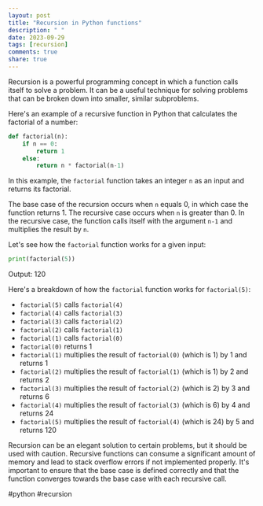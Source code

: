 ```yaml
---
layout: post
title: "Recursion in Python functions"
description: " "
date: 2023-09-29
tags: [recursion]
comments: true
share: true
---
```


Recursion is a powerful programming concept in which a function calls itself to solve a problem. It can be a useful technique for solving problems that can be broken down into smaller, similar subproblems.

Here's an example of a recursive function in Python that calculates the factorial of a number:

```python
def factorial(n):
    if n == 0:
        return 1
    else:
        return n * factorial(n-1)
```

In this example, the `factorial` function takes an integer `n` as an input and returns its factorial. 

The base case of the recursion occurs when `n` equals 0, in which case the function returns 1. The recursive case occurs when `n` is greater than 0. In the recursive case, the function calls itself with the argument `n-1` and multiplies the result by `n`. 

Let's see how the `factorial` function works for a given input:

```python
print(factorial(5))
```
Output: 120

Here's a breakdown of how the `factorial` function works for `factorial(5)`:

- `factorial(5)` calls `factorial(4)`
- `factorial(4)` calls `factorial(3)`
- `factorial(3)` calls `factorial(2)`
- `factorial(2)` calls `factorial(1)`
- `factorial(1)` calls `factorial(0)`
- `factorial(0)` returns 1
- `factorial(1)` multiplies the result of `factorial(0)` (which is 1) by 1 and returns 1
- `factorial(2)` multiplies the result of `factorial(1)` (which is 1) by 2 and returns 2
- `factorial(3)` multiplies the result of `factorial(2)` (which is 2) by 3 and returns 6
- `factorial(4)` multiplies the result of `factorial(3)` (which is 6) by 4 and returns 24
- `factorial(5)` multiplies the result of `factorial(4)` (which is 24) by 5 and returns 120

Recursion can be an elegant solution to certain problems, but it should be used with caution. Recursive functions can consume a significant amount of memory and lead to stack overflow errors if not implemented properly. It's important to ensure that the base case is defined correctly and that the function converges towards the base case with each recursive call.

#python #recursion